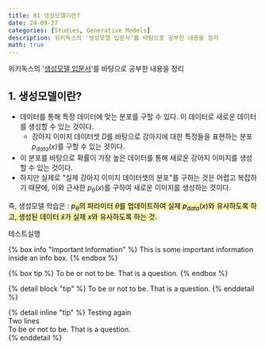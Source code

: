```yaml
---
title: 01 생성모델이란?
date: 24-09-27
categories: [Studies, Generative Models]
description: 위키독스의 '생성모델 입문서'를 바탕으로 공부한 내용을 정리
math: true
---
```


위키독스의 '[생성모델 입문서](https://wikidocs.net/228770)'를 바탕으로 공부한 내용을 정리

## 1. 생성모델이란?

- 데이터를 통해 특정 데이터에 맞는 분포를 구할 수 있다. 이 데이터로 새로운 데이터를 생성할 수 있는 것이다. 
  - 강아지 이미지 데이터셋 $D$를 바탕으로 강아지에 대한 특정들을 표현하는 분포 $p_{data}(x)$를 구할 수 있는 것이다.
- 이 분포를 바탕으로 확률이 가장 높은 데이터를 통해 새로운 강아지 이미지를 생성할 수 있는 것이다.
- 하지만 실제로 "실제 강아지 이미지 데이터셋의 분포"를 구하는 것은 어렵고 복잡하기 때문에, 이와 근사한 $p_{\theta}(x)$를 구하여 새로운 이미지를 생성하는 것이다.

즉, 생성모델 학습은 : <mark style='background-color: #fff5b1'>$p_{\theta}$의 파라미터 $\theta$를 업데이트하여 실제 $p_{data}(x)$와 유사하도록 하고, 생성된 데이터 $\hat{x}$가 실제 $x$와 유사하도록 하는 것. </mark>

테스트실행

{% box info "Important Information" %}
This is some important information inside an info box.
{% endbox %}

{% box tip %}
To be or not to be. That is a question.
{% endbox %}

{% detail block "tip" %}
To be or not to be. That is a question.
{% enddetail %}

{% detail inline "tip" %}
Testing again <br>
Two lines<br>
To be or not to be. That is a question. <br>
{% enddetail %}